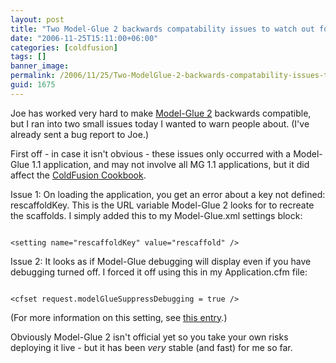 ```yaml
---
layout: post
title: "Two Model-Glue 2 backwards compatability issues to watch out for"
date: "2006-11-25T15:11:00+06:00"
categories: [coldfusion]
tags: []
banner_image: 
permalink: /2006/11/25/Two-ModelGlue-2-backwards-compatability-issues-to-watch-out-for
guid: 1675
---
```


Joe has worked very hard to make <a href="http://www.model-glue.com">Model-Glue 2</a> backwards compatible, but I ran into two small issues today I wanted to warn people about. (I've already sent a bug report to Joe.) 

First off - in case it isn't obvious - these issues only occurred with a Model-Glue 1.1 application, and may not involve all MG 1.1 applications, but it did affect the <a href="http://www.coldfusioncookbook.com">ColdFusion Cookbook</a>.

Issue 1: On loading the application, you get an error about a key not defined: rescaffoldKey. This is the URL variable Model-Glue 2 looks for to recreate the scaffolds. I simply added this to my Model-Glue.xml settings block:

<code>
&lt;setting name="rescaffoldKey" value="rescaffold" /&gt;
</code>

Issue 2: It looks as if Model-Glue debugging will display even if you have debugging turned off. I forced it off using this in my Application.cfm file:

<code>
&lt;cfset request.modelGlueSuppressDebugging = true /&gt;
</code>

(For more information on this setting, see <a href="http://ray.camdenfamily.com/index.cfm/2006/9/18/Per-request-debugging-in-ModelGlue">this entry</a>.)

Obviously Model-Glue 2 isn't official yet so you take your own risks deploying it live - but it has been <i>very</i> stable (and fast) for me so far.